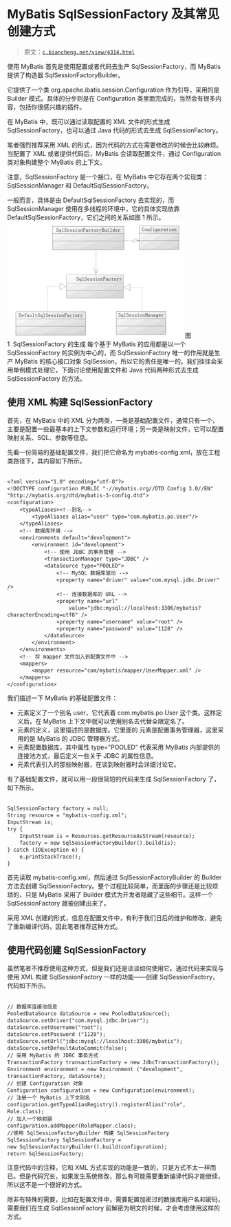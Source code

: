 # MyBatis SqlSessionFactory 及其常见创建方式

> 原文：[`c.biancheng.net/view/4314.html`](http://c.biancheng.net/view/4314.html)

使用 MyBatis 首先是使用配置或者代码去生产 SqlSessionFactory，而 MyBatis 提供了构造器 SqlSessionFactoryBuilder。

它提供了一个类 org.apache.ibatis.session.Configuration 作为引导，采用的是 Builder 模式。具体的分步则是在 Configuration 类里面完成的，当然会有很多内容，包括你很感兴趣的插件。

在 MyBatis 中，既可以通过读取配置的 XML 文件的形式生成 SqlSessionFactory，也可以通过 Java 代码的形式去生成 SqlSessionFactory。

笔者强烈推荐采用 XML 的形式，因为代码的方式在需要修改的时候会比较麻烦。当配置了 XML 或者提供代码后，MyBatis 会读取配置文件，通过 Configuration 类对象构建整个 MyBatis 的上下文。

注意，SqlSessionFactory 是一个接口，在 MyBatis 中它存在两个实现类：SqlSessionManager 和 DefaultSqlSessionFactory。

一般而言，具体是由 DefaultSqlSessionFactory 去实现的，而 SqlSessionManager 使用在多线程的环境中，它的具体实现依靠 DefaultSqlSessionFactory，它们之间的关系如图 1 所示。
![SqlSessionFactory 的生成](img/6556a13f84999ebdb23aaa6359d77454.png)
图 1  SqlSessionFactory 的生成
每个基于 MyBatis 的应用都是以一个 SqlSessionFactory 的实例为中心的，而 SqlSessionFactory 唯一的作用就是生产 MyBatis 的核心接口对象 SqlSession，所以它的责任是唯一的。我们往往会采用单例模式处理它，下面讨论使用配置文件和 Java 代码两种形式去生成 SqlSessionFactory 的方法。

## 使用 XML 构建 SqlSessionFactory

首先，在 MyBatis 中的 XML 分为两类，一类是基础配置文件，通常只有一个，主要是配置一些最基本的上下文参数和运行环境；另一类是映射文件，它可以配置映射关系、SQL、参数等信息。

先看一份简易的基础配置文件，我们把它命名为 mybatis-config.xml，放在工程类路径下，其内容如下所示。

```

<?xml version="1.0" encoding="utf-8"?>
<!DOCTYPE configuration PUBLIC "-//mybatis.org//DTD Config 3.0//EN"
"http://mybatis.org/dtd/mybatis-3-config.dtd">
<configuration>
    <typeAliases><!--别名-->
        <typeAliases alias="user" type="com.mybatis.po.User"/>
    </typeAliases>
    <!-- 数据库环境 -->
    <environments default="development">
        <environment id="development">
            <!-- 使用 JDBC 的事务管理 -->
            <transactionManager type="JDBC" />
            <dataSource type="POOLED">
                <!-- MySQL 数据库驱动 -->
                <property name="driver" value="com.mysql.jdbc.Driver" />
                <!-- 连接数据库的 URL -->
                <property name="url"
                    value="jdbc:mysql://localhost:3306/mybatis?characterEncoding=utf8" />
                <property name="username" value="root" />
                <property name="password" value="1128" />
            </dataSource>
        </environment>
    </environments>
    <!-- 将 mapper 文件加入到配置文件中 -->
    <mappers>
        <mapper resource="com/mybatis/mapper/UserMapper.xml" />
    </mappers>
</configuration>
```

我们描述一下 MyBatis 的基础配置文件：

*   <typeAlias> 元素定义了一个别名 user，它代表着 com.mybatis.po.User 这个类。这样定义后，在 MyBatis 上下文中就可以使用别名去代替全限定名了。
*   <environment> 元素的定义，这里描述的是数据库。它里面的 <transactionManager> 元素是配置事务管理器，这里采用的是 MyBatis 的 JDBC 管理器方式。
*   <dataSource> 元素配置数据库，其中属性 type="POOLED" 代表采用 MyBatis 内部提供的连接池方式，最后定义一些关于 JDBC 的属性信息。
*   <mapper> 元素代表引入的那些映射器，在谈到映射器时会详细讨论它。

有了基础配置文件，就可以用一段很简短的代码来生成 SqlSessionFactory 了，如下所示。

```

SqlSessionFactory factory = null;
String resource = "mybatis-config.xml";
InputStream is;
try {
    InputStream is = Resources.getResourceAsStream(resource);
    factory = new SqlSessionFactoryBuilder().build(is);
} catch (IOException e) {
    e.printStackTrace();
}
```

首先读取 mybatis-config.xml，然后通过 SqlSessionFactoryBuilder 的 Builder 方法去创建 SqlSessionFactory。整个过程比较简单，而里面的步骤还是比较烦琐的，只是 MyBatis 采用了 Builder 模式为开发者隐藏了这些细节。这样一个 SqlSessionFactory 就被创建出来了。

采用 XML 创建的形式，信息在配置文件中，有利于我们日后的维护和修改，避免了重新编译代码，因此笔者推荐这种方式。

## 使用代码创建 SqlSessionFactory

虽然笔者不推荐使用这种方式，但是我们还是谈谈如何使用它。通过代码来实现与使用 XML 构建 SqlSessionFactory 一样的功能——创建 SqlSessionFactory，代码如下所示。

```

// 数据库连接池信息
PooledDataSource dataSource = new PooledDataSource();
dataSource.setDriver("com.mysql.jdbc.Driver");
dataSource.setUsername("root");
dataSource.setPassword ("1128");
dataSource.setUrl("jdbc:mysql://localhost:3306/mybatis");
dataSource.setDefeultAutoCommit(false);
// 采用 MyBatis 的 JDBC 事务方式
TransactionFactory transactionFactory = new JdbcTransactionFactory();
Environment environment = new Environment ("development", transactionFactory, dataSource);
// 创建 Configuration 对象
Configuration configuration = new Configuration(environment);
// 注册一个 MyBatis 上下文别名
configuration.getTypeAliasRegistry().registerAlias("role", Role.class);
// 加入一个映射器
configuration.addMapper(RoleMapper.class);
//使用 SqlSessionFactoryBuilder 构建 SqlSessionFactory
SqlSessionFactory SqlSessionFactory =
new SqlSessionFactoryBuilder().build(configuration);
return SqlSessionFactory;
```

注意代码中的注释，它和 XML 方式实现的功能是一致的，只是方式不太一样而已。但是代码冗长，如果发生系统修改，那么有可能需要重新编译代码才能继续，所以这不是一个很好的方式。

除非有特殊的需要，比如在配置文件中，需要配置加密过的数据库用户名和密码，需要我们在生成 SqlSessionFactory 前解密为明文的时候，才会考虑使用这样的方式。
